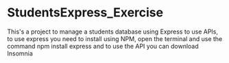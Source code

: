 # StudentsExpress_Exercise
This's a project to manage a students database using Express to use APIs, to use express you need to install using NPM, open the terminal and use the command npm install express and to use the API you can download Insomnia

